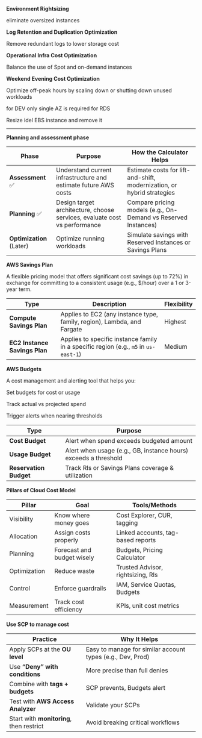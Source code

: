 **Environment Rightsizing**

eliminate oversized instances 

**Log Retention and Duplication Optimization**

Remove redundant logs to lower storage cost 

**Operational Infra Cost Optimization**

Balance the use of Spot and on-demand instances

**Weekend Evening Cost Optimization**

Optimize off-peak hours by scaling down or shutting down unused workloads

for DEV only single AZ is required for RDS 

Resize idel EBS instance and remove it

****************************************

**Planning and assessment phase**

| **Phase**                | **Purpose**                                                               | **How the Calculator Helps**                                           |
| ------------------------ | ------------------------------------------------------------------------- | ---------------------------------------------------------------------- |
| **Assessment** ✅         | Understand current infrastructure and estimate future AWS costs           | Estimate costs for lift-and-shift, modernization, or hybrid strategies |
| **Planning** ✅           | Design target architecture, choose services, evaluate cost vs performance | Compare pricing models (e.g., On-Demand vs Reserved Instances)         |
| **Optimization** (Later) | Optimize running workloads                                                | Simulate savings with Reserved Instances or Savings Plans              |


**AWS Savings Plan**

A flexible pricing model that offers significant cost savings (up to 72%) in exchange for committing to a consistent usage (e.g., $/hour) over a 1 or 3-year term.

| Type                          | Description                                                                          | Flexibility |
| ----------------------------- | ------------------------------------------------------------------------------------ | ----------- |
| **Compute Savings Plan**      | Applies to EC2 (any instance type, family, region), Lambda, and Fargate              | Highest     |
| **EC2 Instance Savings Plan** | Applies to specific instance family in a specific region (e.g., `m5` in `us-east-1`) | Medium      |


**AWS Budgets**

A cost management and alerting tool that helps you:

Set budgets for cost or usage

Track actual vs projected spend

Trigger alerts when nearing thresholds

| Type                   | Purpose                                                         |
| ---------------------- | --------------------------------------------------------------- |
| **Cost Budget**        | Alert when spend exceeds budgeted amount                        |
| **Usage Budget**       | Alert when usage (e.g., GB, instance hours) exceeds a threshold |
| **Reservation Budget** | Track RIs or Savings Plans coverage & utilization               |


**Pillars of Cloud Cost Model**

| Pillar       | Goal                       | Tools/Methods                      |
| ------------ | -------------------------- | ---------------------------------- |
| Visibility   | Know where money goes      | Cost Explorer, CUR, tagging        |
| Allocation   | Assign costs properly      | Linked accounts, tag-based reports |
| Planning     | Forecast and budget wisely | Budgets, Pricing Calculator        |
| Optimization | Reduce waste               | Trusted Advisor, rightsizing, RIs  |
| Control      | Enforce guardrails         | IAM, Service Quotas, Budgets       |
| Measurement  | Track cost efficiency      | KPIs, unit cost metrics            |

**Use SCP to manage cost**

| Practice                                 | Why It Helps                                               |
| ---------------------------------------- | ---------------------------------------------------------- |
| Apply SCPs at the **OU level**           | Easy to manage for similar account types (e.g., Dev, Prod) |
| Use **“Deny” with conditions**           | More precise than full denies                              |
| Combine with **tags + budgets**          | SCP prevents, Budgets alert                                |
| Test with **AWS Access Analyzer**        | Validate your SCPs                                         |
| Start with **monitoring**, then restrict | Avoid breaking critical workflows                          |





